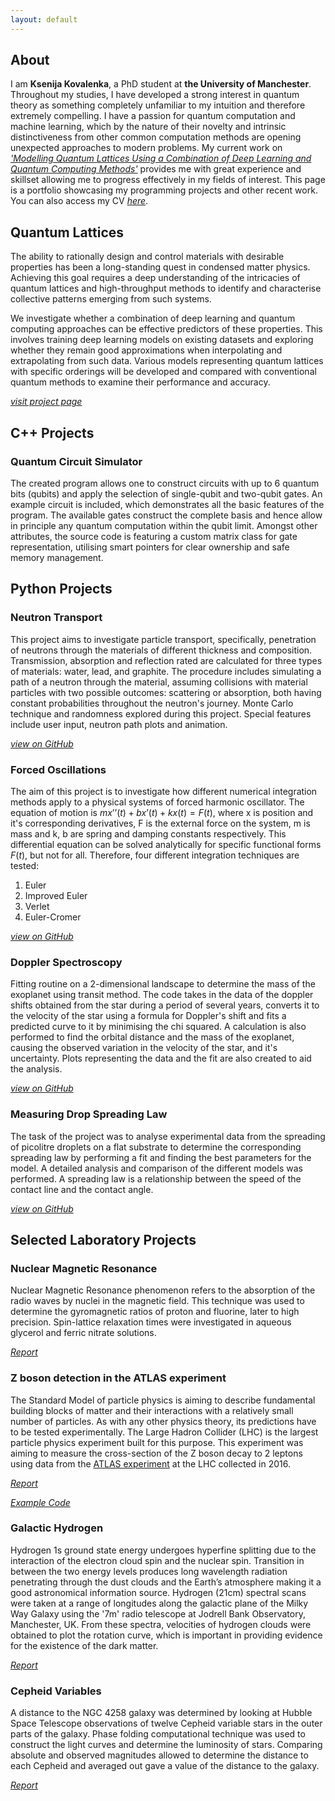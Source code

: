 ```yaml
---
layout: default
---
```


## About

I am **Ksenija Kovalenka**, a PhD student at **the University of Manchester**. Throughout my studies, I have developed a strong interest in quantum theory as something completely unfamiliar to my intuition and therefore extremely compelling. I have a passion for quantum computation and machine learning, which by the nature of their novelty and intrinsic distinctiveness from other common computation methods are opening unexpected approaches to modern problems. My current work on [_'Modelling Quantum Lattices Using a Combination of Deep Learning and Quantum Computing Methods'_](./qnn-page.html) provides me with great experience and skillset allowing me to progress effectively in my fields of interest. This page is a portfolio showcasing my programming projects and other recent work. You can also access my CV [_here_](files/CV_latest.pdf).


## Quantum Lattices

The ability to rationally design and control materials with desirable properties has been a long-standing quest in condensed matter physics. Achieving this goal requires a deep understanding of the intricacies of quantum lattices and high-throughput methods to identify and characterise collective patterns emerging from such systems.

We investigate whether a combination of deep learning and quantum computing approaches can be effective predictors of these properties. This involves training deep learning models on existing datasets and exploring whether they remain good approximations when interpolating and extrapolating from such data. Various models representing quantum lattices with specific orderings will be developed and compared with conventional quantum methods to examine their performance and accuracy.

[_visit project page_](./qnn-page.html)

## C++ Projects

### Quantum Circuit Simulator

The created program allows one to construct circuits with up to 6 quantum bits (qubits) and apply the selection of single-qubit and two-qubit gates. An example circuit is included, which demonstrates all the basic features of the program. The available gates construct the complete basis and hence allow in principle any quantum computation within the qubit limit. Amongst other attributes, the source code is featuring a custom matrix class for gate representation, utilising smart pointers for clear ownership and safe memory management.

## Python Projects

### Neutron Transport

This project aims to investigate particle transport, specifically, penetration of neutrons through the materials of different thickness and composition. Transmission, absorption and reflection rated are calculated for three types of materials: water, lead, and graphite. The procedure includes simulating a path of a neutron through the material, assuming collisions with material particles with two possible outcomes: scattering or absorption, both having constant probabilities throughout the neutron's journey. Monte Carlo technique and randomness explored during this project. Special features include user input, neutron path plots and animation.

[_view on GitHub_](https://github.com/KsenijaKovalenka/ksenijakovalenka.github.io/tree/main/python_projects/programming_courses/neutrons_MC)

### Forced Oscillations

The aim of this project is to investigate how different numerical integration methods apply to a physical systems of forced harmonic oscillator. The equation of motion is $mx’’(t)+bx’(t)+kx(t) = F(t)$, where x is position and it's corresponding derivatives, F is the external force on the system, m is mass and k, b are spring and damping constants respectively. This differential equation can be solved analytically for specific functional forms $F(t)$, but not for all. Therefore, four different integration techniques are tested:
1. Euler 
2. Improved Euler 
3. Verlet 
4. Euler-Cromer 

[_view on GitHub_](https://github.com/KsenijaKovalenka/ksenijakovalenka.github.io/tree/main/python_projects/programming_courses/oscillations)

### Doppler Spectroscopy

Fitting routine on a 2-dimensional landscape to determine the mass of the exoplanet using transit method. The code takes in the data of the doppler shifts obtained from the star during a period of several years, converts it to the velocity of the star using a formula for Doppler's shift and fits a predicted curve to it by minimising the chi squared. A calculation is also performed to find the orbital distance and the mass of the exoplanet, causing the observed variation in the velocity of the star, and it's uncertainty. Plots representing the data and the fit are also created to aid the analysis.

[_view on GitHub_](https://github.com/KsenijaKovalenka/ksenijakovalenka.github.io/tree/main/python_projects/programming_courses/doppler)

### Measuring Drop Spreading Law

The task of the project was to analyse experimental data from the spreading of picolitre droplets on a flat substrate to determine the corresponding spreading law by performing a fit and finding the best parameters for the model. A detailed analysis and comparison of the different models was performed. A spreading law is a relationship between the speed of the contact line and the contact angle.

[_view on GitHub_](https://github.com/KsenijaKovalenka/ksenijakovalenka.github.io/tree/main/python_projects/programming_courses/spread_law)

## Selected Laboratory Projects

### Nuclear Magnetic Resonance

Nuclear Magnetic Resonance phenomenon refers to the absorption of the radio waves by nuclei in the magnetic field. This technique was used to determine the gyromagnetic ratios of proton and fluorine, later to high precision. Spin-lattice relaxation times were investigated in aqueous glycerol and ferric nitrate solutions.

[_Report_](python_projects/lab/nmr/NMR_laboratory_report_Ksenija_Kovalenka.pdf)

### Z boson detection in the ATLAS experiment

The Standard Model of particle physics is aiming to describe fundamental building blocks of matter and their interactions with a relatively small number of particles. As with any other physics theory, its predictions have to be tested experimentally. The Large Hadron Collider (LHC) is the largest particle physics experiment built for this purpose. This experiment was aiming to measure the cross-section of the Z boson decay to 2 leptons using data from the [ATLAS experiment](https://arxiv.org/abs/1603.09222) at the LHC collected in 2016.

[_Report_](python_projects/lab/ATLAS/Ksenija_Kovalenka_ATLAS_laboratory_report.pdf)

[_Example Code_](https://github.com/KsenijaKovalenka/ksenijakovalenka.github.io/tree/main/python_projects/lab/ATLAS)

### Galactic Hydrogen

Hydrogen 1s ground state energy undergoes hyperfine splitting due to the interaction of the electron cloud spin and the nuclear spin. Transition in between the two energy levels produces long wavelength radiation penetrating through the dust clouds and the Earth’s atmosphere making it a good astronomical information source. Hydrogen (21cm) spectral scans were taken at a range of longitudes along the galactic plane of the Milky Way Galaxy using the '7m' radio telescope at Jodrell Bank Observatory, Manchester, UK. From these spectra, velocities of hydrogen clouds were obtained to plot the rotation curve, which is important in providing evidence for the existence of the dark matter.

[_Report_](python_projects/lab/galactic_hydrogen/Ksenija_and_Matthew_galactic_hydrogen_report.pdf)

### Cepheid Variables

A distance to the NGC 4258 galaxy was determined by looking at Hubble Space Telescope observations of twelve Cepheid variable stars in the outer parts of the galaxy. Phase folding computational technique was used to construct the light curves and determine the luminosity of stars. Comparing absolute and observed magnitudes allowed to determine the distance to each Cepheid and averaged out gave a value of the distance to the galaxy.

[_Report_](python_projects/lab/cepheid_variables/Ksenija_Kovalenka_Cepheid_Variables.pdf)

